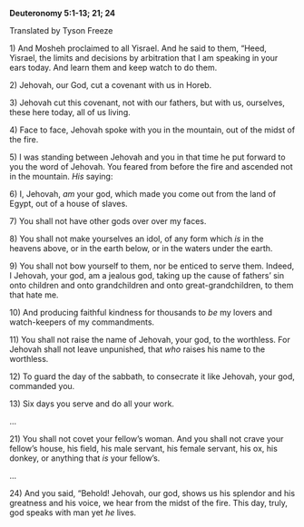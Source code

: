 ﻿**Deuteronomy 5:1-13; 21; 24**

Translated by Tyson Freeze

1\) And Mosheh proclaimed to all Yisrael. And he said to them, “Heed, Yisrael, the limits and decisions by arbitration that I am speaking in your ears today. And learn them and keep watch to do them.

2\) Jehovah, our God, cut a covenant with us in Horeb.

3\) Jehovah cut this covenant, not with our fathers, but with us, ourselves, these here today, all of us living.

4\) Face to face, Jehovah spoke with you in the mountain, out of the midst of the fire.

5\) I was standing between Jehovah and you in that time he put forward to you the word of Jehovah. You feared from before the fire and ascended not in the mountain. *His* saying:

6\) I, Jehovah, *am* your god, which made you come out from the land of Egypt, out of a house of slaves.

7\) You shall not have other gods over over my faces.

8\) You shall not make yourselves an idol, of any form which *is* in the heavens above, or in the earth below, or in the waters under the earth. 

9\) You shall not bow yourself to them, nor be enticed to serve them. Indeed, I Jehovah, your god, am a jealous god, taking up the cause of fathers’ sin onto children and onto grandchildren and onto great-grandchildren, to them that hate me.

10\) And producing faithful kindness for thousands to *be* my lovers and watch-keepers of my commandments.

11\) You shall not raise the name of Jehovah, your god, to the worthless. For Jehovah shall not leave unpunished, that *who* raises his name to the worthless.

12\) To guard the day of the sabbath, to consecrate it like Jehovah, your god, commanded you.

13\) Six days you serve and do all your work.

...

21\) You shall not covet your fellow’s woman. And you shall not crave your fellow’s house, his field, his male servant, his female servant, his ox, his donkey, or anything that *is* your fellow’s.

...

24\) And you said, “Behold! Jehovah, our god, shows us his splendor and his greatness and his voice, we hear from the midst of the fire. This day, truly, god speaks with man yet *he* lives.

